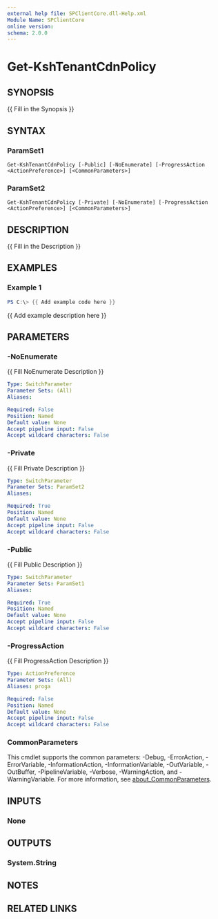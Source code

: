 ```yaml
---
external help file: SPClientCore.dll-Help.xml
Module Name: SPClientCore
online version:
schema: 2.0.0
---
```


# Get-KshTenantCdnPolicy

## SYNOPSIS
{{ Fill in the Synopsis }}

## SYNTAX

### ParamSet1
```
Get-KshTenantCdnPolicy [-Public] [-NoEnumerate] [-ProgressAction <ActionPreference>] [<CommonParameters>]
```

### ParamSet2
```
Get-KshTenantCdnPolicy [-Private] [-NoEnumerate] [-ProgressAction <ActionPreference>] [<CommonParameters>]
```

## DESCRIPTION
{{ Fill in the Description }}

## EXAMPLES

### Example 1
```powershell
PS C:\> {{ Add example code here }}
```

{{ Add example description here }}

## PARAMETERS

### -NoEnumerate
{{ Fill NoEnumerate Description }}

```yaml
Type: SwitchParameter
Parameter Sets: (All)
Aliases:

Required: False
Position: Named
Default value: None
Accept pipeline input: False
Accept wildcard characters: False
```

### -Private
{{ Fill Private Description }}

```yaml
Type: SwitchParameter
Parameter Sets: ParamSet2
Aliases:

Required: True
Position: Named
Default value: None
Accept pipeline input: False
Accept wildcard characters: False
```

### -Public
{{ Fill Public Description }}

```yaml
Type: SwitchParameter
Parameter Sets: ParamSet1
Aliases:

Required: True
Position: Named
Default value: None
Accept pipeline input: False
Accept wildcard characters: False
```

### -ProgressAction
{{ Fill ProgressAction Description }}

```yaml
Type: ActionPreference
Parameter Sets: (All)
Aliases: proga

Required: False
Position: Named
Default value: None
Accept pipeline input: False
Accept wildcard characters: False
```

### CommonParameters
This cmdlet supports the common parameters: -Debug, -ErrorAction, -ErrorVariable, -InformationAction, -InformationVariable, -OutVariable, -OutBuffer, -PipelineVariable, -Verbose, -WarningAction, and -WarningVariable. For more information, see [about_CommonParameters](http://go.microsoft.com/fwlink/?LinkID=113216).

## INPUTS

### None
## OUTPUTS

### System.String
## NOTES

## RELATED LINKS

